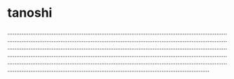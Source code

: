 # tanoshi
..............................................................................................................................................................................................................................................................................................................................................................................................................................................................................................................................................................................................................................................................................................................................................................